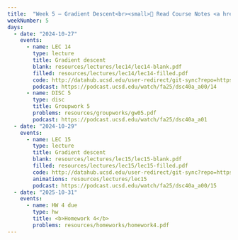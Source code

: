 ```yaml
---
title:  "Week 5 – Gradient Descent<br><small>📘 Read Course Notes <a href='https://sawyer-jack-1.github.io/assets/teaching/tfds_book.pdf#page=74'>Section 3.2</a>, Optional: see <a href='https://sboyles.github.io/teaching/ce377k/convexity.pdf'>these notes on convexity</a>, <a href='https://x.com/sillyalexnorris/status/1022803306173923328'>webcomic name</a>.</small>"
weekNumber: 5
days:
  - date: "2024-10-27"
    events:
      - name: LEC 14
        type: lecture
        title: Gradient descent
        blank: resources/lectures/lec14/lec14-blank.pdf
        filled: resources/lectures/lec14/lec14-filled.pdf
        code: http://datahub.ucsd.edu/user-redirect/git-sync?repo=https://github.com/dsc-courses/dsc40a-2025-fa&subPath=lectures/lec13/lec13-code.ipynb
        podcast: https://podcast.ucsd.edu/watch/fa25/dsc40a_a00/14
      - name: DISC 5
        type: disc
        title: Groupwork 5
        problems: resources/groupworks/gw05.pdf
        podcast: https://podcast.ucsd.edu/watch/fa25/dsc40a_a01
  - date: "2024-10-29"
    events:
      - name: LEC 15
        type: lecture
        title: Gradient descent
        blank: resources/lectures/lec15/lec15-blank.pdf
        filled: resources/lectures/lec15/lec15-filled.pdf
        code: http://datahub.ucsd.edu/user-redirect/git-sync?repo=https://github.com/dsc-courses/dsc40a-2025-fa&subPath=lectures/lec15/lec15-code.ipynb
        animations: resources/lectures/lec15
        podcast: https://podcast.ucsd.edu/watch/fa25/dsc40a_a00/15
  - date: "2025-10-31"
    events:
      - name: HW 4 due
        type: hw
        title: <b>Homework 4</b>
        problems: resources/homeworks/homework4.pdf
---
```

